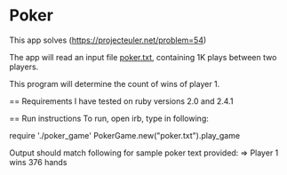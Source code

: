 # Poker

This app solves (https://projecteuler.net/problem=54)

The app will read an input file [poker.txt](https://projecteuler.net/project/resources/p054_poker.txt), containing 1K plays between two players.

This program will determine the count of wins of player 1.

== Requirements
I have tested on ruby versions 2.0 and 2.4.1

== Run instructions
To run, open irb, type in following:

require './poker_game'
PokerGame.new("poker.txt").play_game

Output should match following for sample poker text provided:
=> Player 1 wins 376 hands
